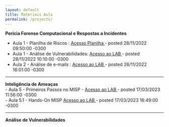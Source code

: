 ```yaml
---
layout: default
title: Materiais Aula
permalink: /projects/
---
```


<b>Perícia Forense Computacional e Respostas a Incidentes</b>
<br>
  - Aula 1 - Planilha de Riscos : <a href="https://github.com/silviogiavaroto/analise_de_vulnerabilidades/tree/main/planilhas_riscos" target="_blank"> Acesso Planilha </a> - posted 28/11/2022 09:50:00 -0300
  - Aula 1 - Análise de Vulnerabilidades: <a href="https://github.com/silviogiavaroto/analise_de_vulnerabilidades/tree/main/planilhas_riscos" target="_blank"> Acesso ao LAB </a> - posted 28/11/2022 10:10:00 -0300
  - Aula 2 - Análise de e-mails : <a href="https://github.com/silviogiavaroto/periciaforensecomputacional/tree/main/analise_header_email" target="_blank"> Acesso ao LAB </a>  - posted 26/11/2022 16:01:00 -0300
<hr>
<b>Inteligência de Ameaças </b> <br>
- Aula 5 - Primeiros Passos no MISP - <a href="https://hackmd.io/@blueteamoperation/misp" target="_blank"> Acesso ao LAB </a>  - posted 17/03/2023 11:56:00 -0300 <br>
- Aula 5.1 - Hands-On MISP <a href="https://hackmd.io/@blueteamoperation/handmisp" target="_blank"> Acesso ao LAB </a>  - posted 17/03/2023 16:49:00 -0300

<hr>
<b>Análise de Vulnerabilidades</b>
